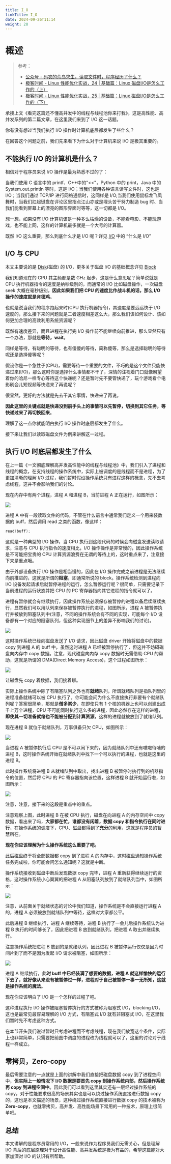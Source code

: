 ```yaml
---
title: I_O
linkTitle: I_O
date: 2024-09-26T11:14
weight: 20
---
```


# 概述

> 参考：
>
> - [公众号 - 码农的荒岛求生，读取文件时，程序经历了什么？](https://mp.weixin.qq.com/s/EYc7PcxukBKOx8U5X8Sh8w)
> - [极客时间 - Linux 性能优化实战，24 | 基础篇：Linux 磁盘I/O是怎么工作的（上）](https://time.geekbang.org/column/article/77010)
> - [极客时间 - Linux 性能优化实战，25 | 基础篇：Linux 磁盘I/O是怎么工作的（下）](https://time.geekbang.org/column/article/77511)

承接上文《看完这篇还不懂高并发中的线程与线程池你来打我》，这是高性能、高并发系列的第二篇文章，在这里我们来到了 I/O 这一话题。

你有没有想过当我们执行 I/O 操作时计算机底层都发生了些什么？

在回答这个问题之前，我们先来看下为什么对于计算机来说 I/O 是极其重要的。

## 不能执行 I/O 的计算机是什么？

相信对于程序员来说 I/O 操作是最为熟悉不过的了：

当我们使用 C 语言中的 printf、C++中的"<<"，Python 中的 print，Java 中的 System.out.println 等时，这是 I/O；当我们使用各种语言读写文件时，这也是 I/O；当我们通过 TCP/IP 进行网络通信时，这同样是 I/O;当我们使用鼠标龙飞凤舞时，当我们扛起键盘在评论区里指点江山亦或是埋头苦干努力制造 bug 时、当我们能看到屏幕上的漂亮的图形界面时等等，这一切都是 I/O。

想一想，如果没有 I/O 计算机该是一种多么枯燥的设备，不能看电影、不能玩游戏，也不能上网，这样的计算机最多就是一个大号的计算器。

既然 I/O 这么重要，那么到底什么才是 I/O 呢？详见  [I/O](/docs/0.计算机/I_O.md) 中的 “什么是 I/O”

## I/O 与 CPU

本文主要说的是 [Disk](docs/0.计算机/Disk/Disk.md)(磁盘) 的 I/O，更多关于磁盘 I/O 的基础概念详见 [Block](docs/1.操作系统/Kernel/Hardware/Block.md)

我们知道现在的 CPU 其主频都是数 GHz 起步，这是什么意思呢？简单说就是 CPU 执行机器指令的速度是纳秒级别的，而通常的 I/O 比如磁盘操作，一次磁盘 seek 大概在毫秒级别，**因此如果我们把 CPU 的速度比作战斗机的话，那么 I/O 操作的速度就是肯德鸡**。

也就是说当我们的程序跑起来时(CPU 执行机器指令)，其速度是要远远快于 I/O 速度的，那么接下来的问题就是二者速度相差这么大，那么我们该如何设计、该如何更加合理的高效利用系统资源呢？

既然有速度差异，而且进程在执行完 I/O 操作前不能继续向前推进，那么显然只有一个办法，那就是**等待，wait**。

同样是等待，有聪明的等待，也有傻傻的等待，简称傻等，那么是选择聪明的等待呢还是选择傻等呢？

假设你是一个急性子(CPU)，需要等待一个重要的文件，不巧的是这个文件只能快递过来(I/O)，那么这时你是选择什么事情都不干了，深情的注视着门口就像盼望着你的哈尼一样专心等待这个快递呢？还是暂时先不要管快递了，玩个游戏看个电影刷会儿短视频等快递来了再说呢？

很显然，更好的方法就是先去干其它事情，快递来了再说。

**因此这里的关键点就是快递没到前手头上的事情可以先暂停，切换到其它任务，等快递过来了再切换回来**。

理解了这一点你就能明白执行 I/O 操作时底层都发生了什么。

接下来让我们以读取磁盘文件为例来讲解这一过程。

## 执行 I/O 时底层都发生了什么

在上一篇《一文彻底理解高并发高性能中的线程与线程池》中，我们引入了进程和线程的概念，在支持线程的操作系统中，实际上被调度的是线程而不是进程，为了更加清晰的理解 I/O 过程，我们暂时假设操作系统只有进程这样的概念，先不去考虑线程，这并不会影响我们的讨论。

现在内存中有两个进程，进程 A 和进程 B，当前进程 A 正在运行，如图所示：

![](https://notes-learning.oss-cn-beijing.aliyuncs.com/os/kernel/filesystem/io/1616167569940-d2d3bdbc-c805-4f6e-bdbc-2b7a04cdecb6.jpeg)

进程 A 中有一段读取文件的代码，不管在什么语言中通常我们定义一个用来装数据的 buff，然后调用 read 之类的函数，像这样：

```c
read(buff);
```

这就是一种典型的 I/O 操作，当 CPU 执行到这段代码的时候会向磁盘发送读取请求，注意与 CPU 执行指令的速度相比，I/O 操作操作是非常慢的，因此操作系统是不可能把宝贵的 CPU 计算资源浪费在无谓的等待上的，这时重点来了，注意接下来是重点哦。

由于外部设备执行 I/O 操作是相当慢的，因此在 I/O 操作完成之前进程是无法继续向前推进的，这就是所谓的**阻塞**，即通常所说的 block。操作系统检测到进程向 I/O 设备发起请求后就暂停进程的运行，怎么暂停运行呢？很简单，只需要记录下当前进程的运行状态并把 CPU 的 PC 寄存器指向其它进程的指令就可以了。

进程有暂停就会有继续执行，因此操作系统必须保存被暂停的进程以备后续继续执行，显然我们可以用队列来保存被暂停执行的进程，如图所示，进程 A 被暂停执行并被放到阻塞队列中(注意，不同的操作系统会有不同的实现，可能每个 I/O 设备都有一个对应的阻塞队列，但这种实现细节上的差异不影响我们的讨论)。

![](https://notes-learning.oss-cn-beijing.aliyuncs.com/os/kernel/filesystem/io/1616167569940-4c41239e-bb6f-42a4-9111-8ca9b2ed634d.jpeg)

这时操作系统已经向磁盘发送了 I/O 请求，因此磁盘 driver 开始将磁盘中的数据 copy 到进程 A 的 buff 中，虽然这时进程 A 已经被暂停执行了，但这并不妨碍磁盘向内存中 copy 数据。注意，现代磁盘向内存 copy 数据时无需借助 CPU 的帮助，这就是所谓的 DMA(Direct Memory Access)，这个过程如图所示：

![](https://notes-learning.oss-cn-beijing.aliyuncs.com/os/kernel/filesystem/io/1616167569921-5b8dc049-61a5-498e-ae21-4adb68bd49e5.jpeg)

让磁盘先 copy 着数据，我们接着聊。

实际上操作系统中除了有阻塞队列之外也有**就绪**队列，所谓就绪队列是指队列里的进程准备就绪可以被 CPU 执行了，你可能会问为什么不直接执行非要有个就绪队列呢？答案很简单，那就是**僧多粥少**，在即使只有 1 个核的机器上也可以创建出成千上万个进程，CPU 不可能同时执行这么多的进程，因此必然存在这样的进程，**即使其一切准备就绪也不能被分配到计算资源**，这样的进程就被放到了就绪队列。

现在进程 B 就位于就绪队列，万事俱备只欠 CPU，如图所示：

![](https://notes-learning.oss-cn-beijing.aliyuncs.com/os/kernel/filesystem/io/1616167569959-d7bf4862-5f3a-402f-94f3-ec2d8e31e121.jpeg)

当进程 A 被暂停执行后 CPU 是不可以闲下来的，因为就绪队列中还有嗷嗷待哺的进程 B，这时操作系统开始在就绪队列中找下一个可以执行的进程，也就是这里的进程 B。

此时操作系统将进程 B 从就绪队列中取出，找出进程 B 被暂停时执行到的机器指令的位置，然后将 CPU 的 PC 寄存器指向该位置，这样进程 B 就开始运行啦，如图所示：

![](https://notes-learning.oss-cn-beijing.aliyuncs.com/os/kernel/filesystem/io/1616167569941-4a2d092b-f747-43b4-abbc-6a8e238b4cbe.jpeg)

注意，注意，接下来的这段是重点中的重点。

注意观察上图，此时进程 B 在被 CPU 执行，磁盘在向进程 A 的内存空间中 copy 数据，看出来了吗，**大家都在忙，谁都没有闲着，数据 copy 和指令执行在同时进行**，在操作系统的调度下，CPU、磁盘都得到了**充分**的利用，这就是程序员的智慧所在。

**现在你应该理解为什么操作系统这么重要了吧。**

此后磁盘终于将全部数据都 copy 到了进程 A 的内存中，这时磁盘通知操作系统任务完成啦，你可能会问怎么通知呢？这就是中断。

操作系统接收到磁盘中断后发现数据 copy 完毕，进程 A 重新获得继续运行的资格，这时操作系统小心翼翼的把进程 A 从阻塞队列放到了就绪队列当中，如图所示：

![](https://notes-learning.oss-cn-beijing.aliyuncs.com/os/kernel/filesystem/io/1616167569942-ce92b9c9-06b3-4c3e-99e7-bc5d7777795b.jpeg)

注意，从前面关于就绪状态的讨论中我们知道，操作系统是不会直接运行进程 A 的，进程 A 必须被放到就绪队列中等待，这样对大家都公平。

此后进程 B 继续执行，进程 A 继续等待，进程 B 执行了一会儿后操作系统认为进程 B 执行的时间够长了，因此把进程 B 放到就绪队列，把进程 A 取出并继续执行。

注意操作系统把进程 B 放到的是就绪队列，因此进程 B 被暂停运行仅仅是因为时间片到了而不是因为发起 I/O 请求被阻塞，如图所示：

![](https://notes-learning.oss-cn-beijing.aliyuncs.com/os/kernel/filesystem/io/1616167569968-658743aa-149f-402d-a608-676638aa4868.jpeg)

进程 A 继续执行，**此时 buff 中已经装满了想要的数据，进程 A 就这样愉快的运行下去了，就好像从来没有被暂停过一样，进程对于自己被暂停一事一无所知，这就是操作系统的魔法**。

现在你应该明白了 I/O 是一个怎样的过程了吧。

这种进程执行 I/O 操作被阻塞暂停执行的方式被称为阻塞式 I/O，blocking I/O，这也是最常见最容易理解的 I/O 方式，有阻塞式 I/O 就有非阻塞式 I/O，在这里我们暂时先不考虑这种方式。

在本节开头我们说过暂时只考虑进程而不考虑线程，现在我们放宽这个条件，实际上也非常简单，只需要把前图中调度的进程改为线程就可以了，这里的讨论对于线程一样成立。

## **零拷贝，Zero-copy**

最后需要注意的一点就是上面的讲解中我们直接把磁盘数据 copy 到了进程空间中，**但实际上一般情况下 I/O 数据是要首先 copy 到操作系统内部，然后操作系统再 copy 到进程空间中**。因此我们可以看到这里其实还有一层经过操作系统的 copy，对于性能要求很高的场景其实也是可以绕过操作系统直接进行数据 copy 的，这也是本文描述的场景，这种绕过操作系统直接进行数据 copy 的技术被称为**Zero-copy**，也就零拷贝，高并发、高性能场景下常用的一种技术，原理上很简单吧。

## **总结**

本文讲解的是程序员常用的 I/O，一般来说作为程序员我们无需关心，但是理解 I/O 背后的底层原理对于设计高性能、高并发系统是极为有益的，希望这篇能对大家加深对 I/O 的认识有所帮助。
